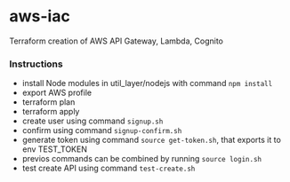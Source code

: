 # aws-iac
Terraform creation of AWS API Gateway, Lambda, Cognito

### Instructions
- install Node modules in util_layer/nodejs with command `npm install`
- export AWS profile
- terraform plan
- terraform apply
- create user using command `signup.sh`
- confirm using command `signup-confirm.sh`
- generate token using command `source get-token.sh`, that exports it to env TEST_TOKEN
- previos commands can be combined by running `source login.sh`
- test create API using command `test-create.sh`
